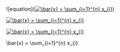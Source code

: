 ![equation](<a href="https://www.codecogs.com/eqnedit.php?latex=\bar{x}&space;=&space;\sum_{i=1}^{n}&space;x_{i}" target="_blank"><img src="https://latex.codecogs.com/gif.latex?\bar{x}&space;=&space;\sum_{i=1}^{n}&space;x_{i}" title="\bar{x} = \sum_{i=1}^{n} x_{i}" /></a>)

<a href="https://www.codecogs.com/eqnedit.php?latex=\bar{x}&space;=&space;\sum_{i=1}^{n}&space;x_{i}" target="_blank"><img src="https://latex.codecogs.com/gif.latex?\bar{x}&space;=&space;\sum_{i=1}^{n}&space;x_{i}" title="\bar{x} = \sum_{i=1}^{n} x_{i}" /></a>

<a href="https://www.codecogs.com/eqnedit.php?latex=\bar{x}&space;=&space;\sum_{i=1}^{n}&space;x_{i}" target="_blank"><img src="https://latex.codecogs.com/gif.latex?\bar{x}&space;=&space;\sum_{i=1}^{n}&space;x_{i}" title="\bar{x} = \sum_{i=1}^{n} x_{i}" /></a>


\bar{x} = \sum_{i=1}^{n} x_{i}
